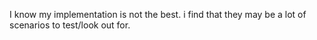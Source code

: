 I know my implementation is not the best.
i find that they may be a lot of scenarios to test/look out for.
